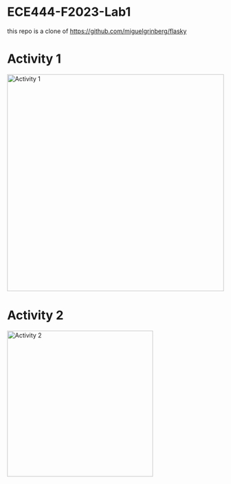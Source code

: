 # ECE444-F2023-Lab1

this repo is a clone of
https://github.com/miguelgrinberg/flasky

# Activity 1
<img width="504" alt="Activity 1" src="https://github.com/syang44/ECE444-F2023-Lab1/assets/81589347/513dcb4f-4eec-4b8a-bd86-4a6a05478c94">

# Activity 2
<img width="339" alt="Activity 2" src="https://github.com/syang44/ECE444-F2023-Lab1/assets/81589347/3640f204-2880-4946-9e98-fe5b1a9f8ce5">


